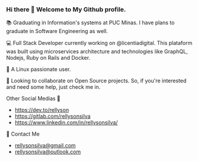 ### Hi there 👋 Welcome to My Github profile.




📚 Graduating in Information's systems at PUC Minas. I have plans to graduate in Software Engineering as well.

💻 Full Stack Developer currently working on @licentiadigital. This plataform was built using microservices architecture and technologies like GraphQL, Nodejs, Ruby on Rails and Docker.

🐧 A Linux passionate user.

🔎 Looking to collaborate on Open Source projects. So, if you're interested and need some help, just check me in. 

Other Social Medias 💬
- https://dev.to/rellyson
- https://gitlab.com/rellysonsilva
- https://www.linkedin.com/in/rellysonsilva/

📧 Contact Me
- rellysonsilva@gmail.com
- rellysonsilva@outlook.com
<!--
**rellyson/rellyson** is a ✨ _special_ ✨ repository because its `README.md` (this file) appears on your GitHub profile.

Here are some ideas to get you started:

- 🔭 I’m currently working on ...
- 🌱 I’m currently learning ...
- 👯 I’m looking to collaborate on ...
- 🤔 I’m looking for help with ...
- 💬 Ask me about ...
- 📫 How to reach me: ...
- 😄 Pronouns: ...
- ⚡ Fun fact: ...
-->
